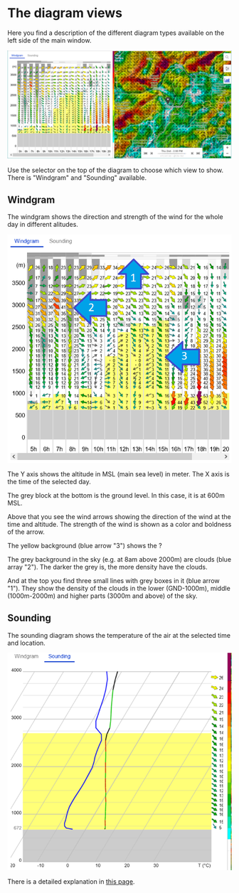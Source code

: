# The diagram views

Here you find a description of the different diagram types available
on the left side of the main window.

![Main Window](../img/screenshots/main-window.png)

Use the selector on the top of the diagram to choose which view to
show. There is "Windgram" and "Sounding" available.

## Windgram

The windgram shows the direction and strength of the wind for the
whole day in different alitudes.

![Windgram](../img/screenshots/windgram.png)

The Y axis shows the altitude in MSL (main sea level) in meter. The X
axis is the time of the selected day.

The grey block at the bottom is the ground level. In this case, it is
at 600m MSL.

Above that you see the wind arrows showing the direction of the wind
at the time and altitude. The strength of the wind is shown as a color
and boldness of the arrow.

The yellow background (blue arrow "3") shows the ?

The grey background in the sky (e.g. at 8am above 2000m) are clouds
(blue array "2"). The darker the grey is, the more density have the
clouds.

And at the top you find three small lines with grey boxes in it (blue
arrow "1"). They show the density of the clouds in the lower
(GND-1000m), middle (1000m-2000m) and higher parts (3000m and above)
of the sky.

## Sounding

The sounding diagram shows the temperature of the air at the selected
time and location.

![Sounding](../img/screenshots/sounding.png)

There is a detailed explanation in [this page](emagran.md).

